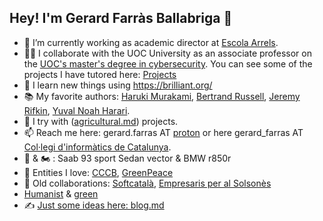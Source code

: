 ## Hey! I'm Gerard Farràs Ballabriga 👋

- 🔭 I’m currently working as academic director at [Escola Arrels](https://www.escolaarrels.com).
- 👨‍🏫 I collaborate with the UOC University as an associate professor on the [UOC's master's degree in cybersecurity](https://www.uoc.edu/ca/estudis/masters/master-universitari-ciberseguretat-privadesa). You can see some of the projects I have tutored here: [Projects](https://openaccess.uoc.edu/browse?type=author&authority=3a61c5e6-7445-428a-a2af-7b3e2870e61d)
- 🌱 I learn new things using https://brilliant.org/
- 📚 My favorite authors: [Haruki Murakami](https://harukimurakami.com/), [Bertrand Russell](https://bertrandrussellsociety.org/), [Jeremy Rifkin](https://foet.org/),  [Yuval Noah Harari](https://www.ynharari.com/).
- 🌿 I try with ([agricultural.md](https://github.com/gfarrasb/gfarrasb/blob/main/agricultural.md)) projects.
- 📫 Reach me here: gerard.farras AT [proton](https://proton.me/) or here gerard_farras AT [Col·legi d'informàtics de Catalunya](https://enginyeriainformatica.cat/).
- :car: & 🏍️ : Saab 93 sport Sedan vector & BMW r850r
- :heart_decoration: Entities I love: [CCCB](https://www.cccb.org/ca), [GreenPeace](https://es.greenpeace.org/ca/)
- :office: Old collaborations: [Softcatalà](https://www.softcatala.org), [Empresaris per al Solsonès](https://www.empresarissolsones.com/)
- [Humanist](https://humanists.international) & [green](https://es.greenpeace.org/es/)
- ✍️ [Just some ideas here: blog.md](https://github.com/gfarrasb/gfarrasb/blob/main/blog.md)
